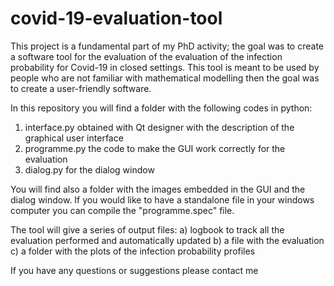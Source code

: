 # covid-19-evaluation-tool
This project is a fundamental part of my PhD activity; the goal was to create a software tool
for the evaluation of the evaluation of the infection probability for Covid-19 in closed settings.
This tool is meant to be used by people who are not familiar with mathematical modelling then the goal
was to create a user-friendly software.


In this repository you will find a folder with the following codes in python:
1) interface.py obtained with Qt designer with the description of the graphical user interface
2) programme.py the code to make the GUI work correctly for the evaluation
3) dialog.py for the dialog window


You will find also a folder with the images embedded in the GUI and the dialog window.
If you would like to have a standalone file in your windows computer you can compile the "programme.spec" file.


The tool will give a series of output files:
a) logbook to track all the evaluation performed and automatically updated
b) a file with the evaluation
c) a folder with the plots of the infection probability profiles

If you have any questions or suggestions please contact me




